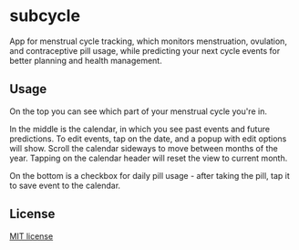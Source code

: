 # subcycle
App for menstrual cycle tracking, which monitors menstruation, ovulation, and contraceptive pill usage, while predicting your next cycle events for better planning and health management.

## Usage
On the top you can see which part of your menstrual cycle you're in.

In the middle is the calendar, in which you see past events and future predictions. To edit events, tap on the date, and a popup with edit options will show. Scroll the calendar sideways to move between months of the year. Tapping on the calendar header will reset the view to current month.

On the bottom is a checkbox for daily pill usage - after taking the pill, tap it to save event to the calendar.

## License
[MIT license](https://choosealicense.com/licenses/mit/)
